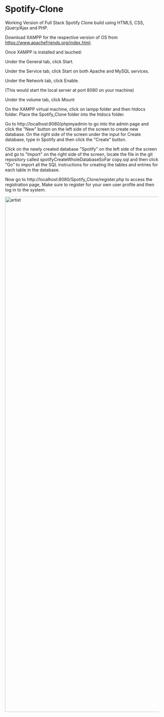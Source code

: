 # Spotify-Clone
Working Version of Full Stack Spotify Clone build using HTML5, CSS, jQuery/Ajax and PHP.

Download XAMPP for the respective version of OS from
https://www.apachefriends.org/index.html.

Once XAMPP is installed and lauched:

Under the General tab, click Start.

Under the Service tab, click Start on both Apache and MySQL services.

Under the Network tab, click Enable.

(This would start the local server at port 8080 on your machine)

Under the volume tab, click Mount

On the XAMPP virtual machine, click on lampp folder and then htdocs folder. Place the Spotify_Clone folder into the htdocs folder.

Go to http://localhost:8080/phpmyadmin to go into the admin page and click the "New" button on the left side of the screen to create new database. On the right side of the screen under the input for Create database, type in Spotify and then click the "Create" button.

Click on the newly created database "Spotify" on the left side of the screen and go to "Import" on the right side of the screen, locate the file in the git repository called spotifyCreateWholeDatabaseSoFar copy.sql and then click "Go" to import all the SQL instructions for creating the tables and entries for each table in the database.

Now go to http://localhost:8080/Spotify_Clone/register.php to access the registration page, Make sure to register for your own user profile and then log in to the system.

<img width="1680" alt="artist" src="https://user-images.githubusercontent.com/32314110/34497769-e7b7bf1e-efcc-11e7-9267-bf59bf6bf282.png">

